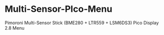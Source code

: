 # Multi-Sensor-PIco-Menu
Pimoroni Multi-Sensor Stick (BME280 + LTR559 + LSM6DS3) Pico Display 2.8 Menu
